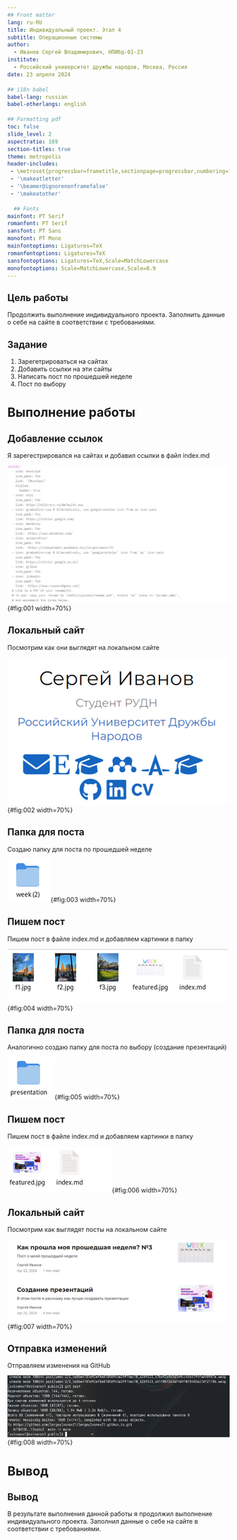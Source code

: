 ```yaml
---
## Front matter
lang: ru-RU
title: Индивидуальный проект. Этап 4
subtitle: Операционные системы
author:
  - Иванов Сергей Владимирович, НПИбд-01-23
institute:
  - Российский университет дружбы народов, Москва, Россия
date: 23 апреля 2024

## i18n babel
babel-lang: russian
babel-otherlangs: english

## Formatting pdf
toc: false
slide_level: 2
aspectratio: 169
section-titles: true
theme: metropolis
header-includes:
 - \metroset{progressbar=frametitle,sectionpage=progressbar,numbering=fraction}
 - '\makeatletter'
 - '\beamer@ignorenonframefalse'
 - '\makeatother'

  ## Fonts
mainfont: PT Serif
romanfont: PT Serif
sansfont: PT Sans
monofont: PT Mono
mainfontoptions: Ligatures=TeX
romanfontoptions: Ligatures=TeX
sansfontoptions: Ligatures=TeX,Scale=MatchLowercase
monofontoptions: Scale=MatchLowercase,Scale=0.9
---
```


## Цель работы

Продолжить выполнение индивидуального проекта. Заполнить данные о себе на сайте в соответствии с требованиями.

## Задание

1. Зарегетрироваться на сайтах
2. Добавить ссылки на эти сайты
3. Написать пост по прошедшей неделе
4. Пост по выбору

# Выполнение работы

## Добавление ссылок

Я зарегестрировался на сайтах и добавил ссылки в файл index.md 

![Добавление ссылок](image/1.png){#fig:001 width=70%}

## Локальный сайт

Посмотрим как они выглядят на локальном сайте 

![Локальный сайт](image/2.png){#fig:002 width=70%}

## Папка для поста

Создаю папку для поста по прошедшей неделе 

![Папка для поста](image/3.png){#fig:003 width=70%}

## Пишем пост

Пишем пост в файле index.md и добавляем картинки в папку 

![Пишем пост](image/4.png){#fig:004 width=70%}

## Папка для поста

Аналогично создаю папку для поста по выбору (создание презентаций)

![Папка для поста](image/5.png){#fig:005 width=70%}

## Пишем пост

Пишем пост в файле index.md и добавляем картинки в папку 

![Пишем пост](image/6.png){#fig:006 width=70%}

## Локальный сайт

Посмотрим как выглядят посты на локальном сайте 

![Локальный сайт](image/7.png){#fig:007 width=70%}

## Отправка изменений

Отправляем изменения на GitHub 

![Отправка изменений](image/8.png){#fig:008 width=70%}

# Вывод

## Вывод 

В результате выполнения данной работы я продолжил выполнение индивидуального проекта. Заполнил данные о себе на сайте в соответствии с требованиями.











